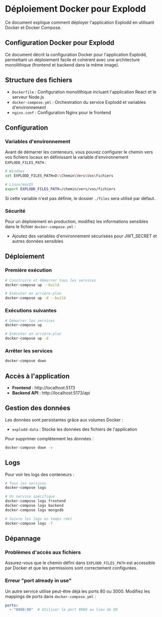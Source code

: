 # Déploiement Docker pour Explodd

Ce document explique comment déployer l'application Explodd en utilisant Docker et Docker Compose.

## Configuration Docker pour Explodd

Ce document décrit la configuration Docker pour l'application Explodd, permettant un déploiement facile et cohérent avec une architecture monolithique (frontend et backend dans la même image).

## Structure des fichiers

- `Dockerfile` : Configuration monolithique incluant l'application React et le serveur Node.js
- `docker-compose.yml` : Orchestration du service Explodd et variables d'environnement
- `nginx.conf` : Configuration Nginx pour le frontend

## Configuration

### Variables d'environnement

Avant de démarrer les conteneurs, vous pouvez configurer le chemin vers vos fichiers locaux en définissant la variable d'environnement `EXPLODD_FILES_PATH` :

```bash
# Windows
set EXPLODD_FILES_PATH=D:\Chemin\Vers\Vos\Fichiers

# Linux/macOS
export EXPLODD_FILES_PATH=/chemin/vers/vos/fichiers
```

Si cette variable n'est pas définie, le dossier `./files` sera utilisé par défaut.

### Sécurité

Pour un déploiement en production, modifiez les informations sensibles dans le fichier `docker-compose.yml` :
- Ajoutez des variables d'environnement sécurisées pour JWT_SECRET et autres données sensibles

## Déploiement

### Première exécution

```bash
# Construire et démarrer tous les services
docker-compose up --build

# Exécuter en arrière-plan
docker-compose up -d --build
```

### Exécutions suivantes

```bash
# Démarrer les services
docker-compose up

# Exécuter en arrière-plan
docker-compose up -d
```

### Arrêter les services

```bash
docker-compose down
```

## Accès à l'application

- **Frontend** : http://localhost:5173
- **Backend API** : http://localhost:5173/api

## Gestion des données

Les données sont persistantes grâce aux volumes Docker :
- `explodd-data` : Stocke les données des fichiers de l'application

Pour supprimer complètement les données :

```bash
docker-compose down -v
```

## Logs

Pour voir les logs des conteneurs :

```bash
# Tous les services
docker-compose logs

# Un service spécifique
docker-compose logs frontend
docker-compose logs backend
docker-compose logs mongodb

# Suivre les logs en temps réel
docker-compose logs -f
```

## Dépannage



### Problèmes d'accès aux fichiers

Assurez-vous que le chemin défini dans `EXPLODD_FILES_PATH` est accessible par Docker et que les permissions sont correctement configurées.

### Erreur "port already in use"

Un autre service utilise peut-être déjà les ports 80 ou 3000. Modifiez les mappings de ports dans `docker-compose.yml` :

```yaml
ports:
  - "8080:80"  # Utiliser le port 8080 au lieu de 80
```
